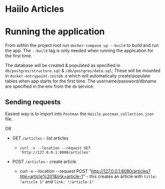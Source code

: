 # Haiilo Articles

# Running the application
From within the project root run `docker-compose up --build` to build and run the app. 
The `--build` tag is only needed when running the application for the  first time.

The database will be created & populated as specified in `db/postgres/structure.sql` & `/db/postgres/data.sql`; 
These will be mounted in `docker-entrypoint-initdb.d` which will automatically create/populate tables 
when app starts for the first time.
The  username/password/dbname are specified in the env from the `db` service.

## Sending requests

Easiest way is to import into `Postman` the `Haiilo.postman_collection.json` file.

OR

* GET `/articles` - list articles
  * `curl -v --location --request GET 'http://127.0.0.1:8080/articles'`

* POST `/articles` - create article
  * curl -v --location --request POST "http://127.0.0.1:8080/articles?title=article%201&link=article-1" - this creates an article with `title: "article 1"` and `link: "/article-1"`